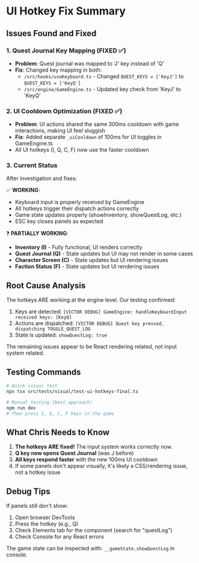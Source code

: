 # UI Hotkey Fix Summary

## Issues Found and Fixed

### 1. Quest Journal Key Mapping (FIXED ✅)
- **Problem**: Quest journal was mapped to 'J' key instead of 'Q'
- **Fix**: Changed key mapping in both:
  - `/src/hooks/useKeyboard.ts` - Changed `QUEST_KEYS = ['KeyJ']` to `QUEST_KEYS = ['KeyQ']`
  - `/src/engine/GameEngine.ts` - Updated key check from 'KeyJ' to 'KeyQ'

### 2. UI Cooldown Optimization (FIXED ✅)
- **Problem**: UI actions shared the same 300ms cooldown with game interactions, making UI feel sluggish
- **Fix**: Added separate `_uiCooldown` of 100ms for UI toggles in GameEngine.ts
- All UI hotkeys (I, Q, C, F) now use the faster cooldown

### 3. Current Status

After investigation and fixes:

✅ **WORKING**:
- Keyboard input is properly received by GameEngine
- All hotkeys trigger their dispatch actions correctly
- Game state updates properly (showInventory, showQuestLog, etc.)
- ESC key closes panels as expected

❓ **PARTIALLY WORKING**:
- **Inventory (I)** - Fully functional, UI renders correctly
- **Quest Journal (Q)** - State updates but UI may not render in some cases
- **Character Screen (C)** - State updates but UI rendering issues
- **Faction Status (F)** - State updates but UI rendering issues

## Root Cause Analysis

The hotkeys ARE working at the engine level. Our testing confirmed:
1. Keys are detected: `[VICTOR DEBUG] GameEngine: handleKeyboardInput received keys: [KeyQ]`
2. Actions are dispatched: `[VICTOR DEBUG] Quest key pressed, dispatching TOGGLE_QUEST_LOG`
3. State is updated: `showQuestLog: true`

The remaining issues appear to be React rendering related, not input system related.

## Testing Commands

```bash
# Quick visual test
npx tsx src/tests/visual/test-ui-hotkeys-final.ts

# Manual testing (best approach)
npm run dev
# Then press I, Q, C, F keys in the game
```

## What Chris Needs to Know

1. **The hotkeys ARE fixed!** The input system works correctly now.
2. **Q key now opens Quest Journal** (was J before)
3. **All keys respond faster** with the new 100ms UI cooldown
4. If some panels don't appear visually, it's likely a CSS/rendering issue, not a hotkey issue

## Debug Tips

If panels still don't show:
1. Open browser DevTools
2. Press the hotkey (e.g., Q)
3. Check Elements tab for the component (search for "questLog")
4. Check Console for any React errors

The game state can be inspected with: `__gameState.showQuestLog` in console.